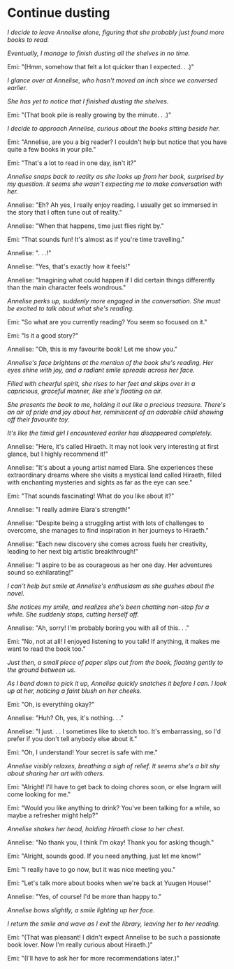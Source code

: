 # Continue dusting
*I decide to leave Annelise alone, figuring that she probably just found more books to read.*

*Eventually, I manage to finish dusting all the shelves in no time.*

Emi: "(Hmm, somehow that felt a lot quicker than I expected. . .)"

*I glance over at Annelise, who hasn't moved an inch since we conversed earlier.*

*She has yet to notice that I finished dusting the shelves.*

Emi: "(That book pile is really growing by the minute. . .)"

*I decide to approach Annelise, curious about the books sitting beside her.*

Emi: "Annelise, are you a big reader? I couldn't help but notice that you have quite a few books in your pile."

Emi: "That's a lot to read in one day, isn't it?"

*Annelise snaps back to reality as she looks up from her book, surprised by my question. It seems she wasn't expecting me to make conversation with her.*

Annelise: "Eh? Ah yes, I really enjoy reading. I usually get so immersed in the story that I often tune out of reality."

Annelise: "When that happens, time just flies right by."

Emi: "That sounds fun! It's almost as if you're time travelling."

Annelise: ". . .!"

Annelise: "Yes, that's exactly how it feels!"

Annelise: "Imagining what could happen if I did certain things differently than the main character feels wondrous."

*Annelise perks up, suddenly more engaged in the conversation. She must be excited to talk about what she's reading.*

Emi: "So what are you currently reading? You seem so focused on it."

Emi: "Is it a good story?"

Annelise: "Oh, this is my favourite book! Let me show you."

*Annelise's face brightens at the mention of the book she's reading. Her eyes shine with joy, and a radiant smile spreads across her face.*

*Filled with cheerful spirit, she rises to her feet and skips over in a capricious, graceful manner, like she's floating on air.*

*She presents the book to me, holding it out like a precious treasure. There's an air of pride and joy about her, reminiscent of an adorable child showing off their favourite toy.*

*It's like the timid girl I encountered earlier has disappeared completely.* 

Annelise: "Here, it's called Hiraeth. It may not look very interesting at first glance, but I highly recommend it!"

Annelise: "It's about a young artist named Elara. She experiences these extraordinary dreams where she visits a mystical land called Hiraeth, filled with enchanting mysteries and sights as far as the eye can see."

Emi: "That sounds fascinating! What do you like about it?"

Annelise: "I really admire Elara's strength!" 

Annelise: "Despite being a struggling artist with lots of challenges to overcome, she manages to find inspiration in her journeys to Hiraeth."

Annelise: "Each new discovery she comes across fuels her creativity, leading to her next big artistic breakthrough!"

Annelise: "I aspire to be as courageous as her one day. Her adventures sound so exhilarating!"

*I can't help but smile at Annelise's enthusiasm as she gushes about the novel.*

*She notices my smile, and realizes she's been chatting non-stop for a while. She suddenly stops, cutting herself off.*

Annelise: "Ah, sorry! I'm probably boring you with all of this. . ."

Emi: "No, not at all! I enjoyed listening to you talk! If anything, it makes me want to read the book too."

*Just then, a small piece of paper slips out from the book, floating gently to the ground between us.*

*As I bend down to pick it up, Annelise quickly snatches it before I can. I look up at her, noticing a faint blush on her cheeks.*

Emi: "Oh, is everything okay?"

Annelise: "Huh? Oh, yes, it's nothing. . ."

Annelise: "I just. . . I sometimes like to sketch too. It's embarrassing, so I'd prefer if you don't tell anybody else about it."

Emi: "Oh, I understand! Your secret is safe with me."

*Annelise visibly relaxes, breathing a sigh of relief. It seems she's a bit shy about sharing her art with others.*

Emi: "Alright! I'll have to get back to doing chores soon, or else Ingram will come looking for me."

Emi: "Would you like anything to drink? You've been talking for a while, so maybe a refresher might help?"

*Annelise shakes her head, holding Hiraeth close to her chest.*

Annelise: "No thank you, I think I'm okay! Thank you for asking though."

Emi: "Alright, sounds good. If you need anything, just let me know!"

Emi: "I really have to go now, but it was nice meeting you."

Emi: "Let's talk more about books when we're back at Yuugen House!"

Annelise: "Yes, of course! I'd be more than happy to."

*Annelise bows slightly, a smile lighting up her face.*

*I return the smile and wave as I exit the library, leaving her to her reading.*

Emi: "(That was pleasant! I didn't expect Annelise to be such a passionate book lover. Now I'm really curious about Hiraeth.)"

Emi: "(I'll have to ask her for more recommendations later.)"